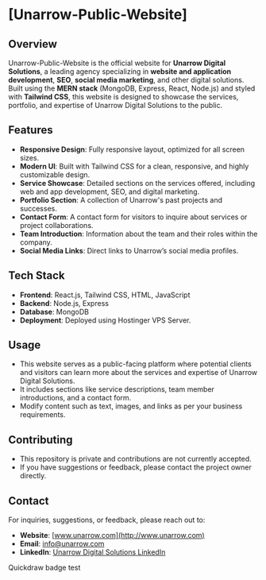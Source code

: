 # [Unarrow-Public-Website]

## Overview
Unarrow-Public-Website is the official website for **Unarrow Digital Solutions**, a leading agency specializing in **website and application development**, **SEO**, **social media marketing**, and other digital solutions. Built using the **MERN stack** (MongoDB, Express, React, Node.js) and styled with **Tailwind CSS**, this website is designed to showcase the services, portfolio, and expertise of Unarrow Digital Solutions to the public.

## Features
- **Responsive Design**: Fully responsive layout, optimized for all screen sizes.
- **Modern UI**: Built with Tailwind CSS for a clean, responsive, and highly customizable design.
- **Service Showcase**: Detailed sections on the services offered, including web and app development, SEO, and digital marketing.
- **Portfolio Section**: A collection of Unarrow's past projects and successes.
- **Contact Form**: A contact form for visitors to inquire about services or project collaborations.
- **Team Introduction**: Information about the team and their roles within the company.
- **Social Media Links**: Direct links to Unarrow’s social media profiles.

## Tech Stack
- **Frontend**: React.js, Tailwind CSS, HTML, JavaScript
- **Backend**: Node.js, Express
- **Database**: MongoDB
- **Deployment**: Deployed using Hostinger VPS Server.

## Usage

- This website serves as a public-facing platform where potential clients and visitors can learn more about the services and expertise of Unarrow Digital Solutions.
- It includes sections like service descriptions, team member introductions, and a contact form.
- Modify content such as text, images, and links as per your business requirements.

## Contributing

- This repository is private and contributions are not currently accepted.
- If you have suggestions or feedback, please contact the project owner directly.

## Contact

For inquiries, suggestions, or feedback, please reach out to:

- **Website**: [www.unarrow.com](http://www.unarrow.com)
- **Email**: info@unarrow.com
- **LinkedIn**: [Unarrow Digital Solutions LinkedIn](https://www.linkedin.com/in/unarrow-digital-solutions-654b04320/)




Quickdraw badge test
